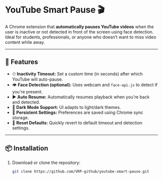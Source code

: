 # YouTube Smart Pause 🎬

A Chrome extension that **automatically pauses YouTube videos** when the user is inactive or not detected in front of the screen using face detection.  
Ideal for students, professionals, or anyone who doesn’t want to miss video content while away.

---

## 🚀 Features

- ⏱ **Inactivity Timeout:** Set a custom time (in seconds) after which YouTube will auto-pause.
- 👁️ **Face Detection (optional):** Uses webcam and `face-api.js` to detect if you're present.
- ▶️ **Auto Resume:** Automatically resumes playback when you're back and detected.
- 🌙 **Dark Mode Support:** UI adapts to light/dark themes.
- 💾 **Persistent Settings:** Preferences are saved using Chrome sync storage.
- 🔄 **Reset Defaults:** Quickly revert to default timeout and detection settings.

---

## 📦 Installation

1. Download or clone the repository:
   ```bash
   git clone https://github.com/VRP-github/youtube-smart-pause.git
